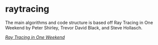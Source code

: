 # raytracing

The main algorithms and code structure is based off  Ray Tracing in One Weekend by Peter Shirley, Trevor David Black, and Steve Hollasch.

[_Ray Tracing in One Weekend_](https://raytracing.github.io/books/RayTracingInOneWeekend.html)
